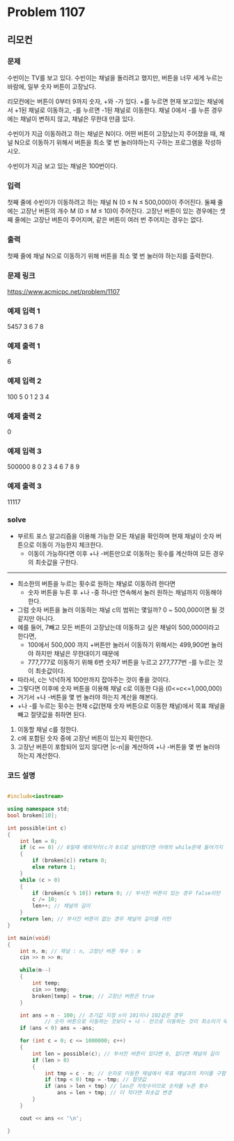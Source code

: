 # Problem 1107

## 리모컨

### 문제
수빈이는 TV를 보고 있다. 수빈이는 채널을 돌리려고 했지만, 버튼을 너무 세게 누르는 바람에, 일부 숫자 버튼이 고장났다.

리모컨에는 버튼이 0부터 9까지 숫자, +와 -가 있다. +를 누르면 현재 보고있는 채널에서 +1된 채널로 이동하고, -를 누르면 -1된 채널로 이동한다. 채널 0에서 -를 누른 경우에는 채널이 변하지 않고, 채널은 무한대 만큼 있다.

수빈이가 지금 이동하려고 하는 채널은 N이다. 어떤 버튼이 고장났는지 주어졌을 때, 채널 N으로 이동하기 위해서 버튼을 최소 몇 번 눌러야하는지 구하는 프로그램을 작성하시오.

수빈이가 지금 보고 있는 채널은 100번이다.

### 입력
첫째 줄에 수빈이가 이동하려고 하는 채널 N (0 ≤ N ≤ 500,000)이 주어진다.  둘째 줄에는 고장난 버튼의 개수 M (0 ≤ M ≤ 10)이 주어진다. 고장난 버튼이 있는 경우에는 셋째 줄에는 고장난 버튼이 주어지며, 같은 버튼이 여러 번 주어지는 경우는 없다.

### 출력
첫째 줄에 채널 N으로 이동하기 위해 버튼을 최소 몇 번 눌러야 하는지를 출력한다.

### 문제 링크
<https://www.acmicpc.net/problem/1107>

### 예제 입력 1
5457
3
6 7 8
### 예제 출력 1
6

### 예제 입력 2
100
5
0 1 2 3 4

### 예제 출력 2
0

### 예제 입력 3
500000
8
0 2 3 4 6 7 8 9

### 예제 출력 3
11117

### solve
- 부르트 포스 알고리즘을 이용해 가능한 모든 채널을 확인하며 현재 채널이 숫자 버튼으로 이동이 가능한지 체크한다.
	- 이동이 가능하다면 이후 +나 -버튼만으로 이동하는 횟수를 계산하여 모든 경우의 최솟값을 구한다.
---
- 최소한의 버튼을 누르는 횟수로 원하는 채널로 이동하려 한다면
	- 숫자 버튼을 누른 후 +나 -중 하나만 연속해서 눌러 원하는 채널까지 이동해야 한다.
- 그럼 숫자 버튼을 눌러 이동하는 채널 c의 범위는 몇일까? 0 ~ 500,000이면 될 것 같지만 아니다.
- 예를 들어, 7빼고 모든 버튼이 고장났는데 이동하고 싶은 채널이 500,000이라고 한다면,
	- 100에서 500,000 까지 +버튼만 눌러서 이동하기 위해서는 499,900번 눌러야 하지만 채널은 무한대이기 때문에
	- 777,777로 이동하기 위해 6번 숫자7 버튼을 누르고 277,777번 -를 누르는 것이 최솟값이다.
- 따라서, c는 넉넉하게 100만까지 잡아주는 것이 좋을 것이다.
- 그렇다면 이후에 숫자 버튼을 이용해 채널 c로 이동한 다음 (0<=c<=1,000,000)
- 거기서 +나 -버튼을 몇 번 눌러야 하는지 계산을 해본다.
- +나 -를 누르는 횟수는 현재 c값(현재 숫자 버튼으로 이동한 채널)에서 목표 채널을 빼고 절댓값을 취하면 된다.

1. 이동할 채널 c를 정한다.
2. c에 포함된 숫자 중에 고장난 버튼이 있는지 확인한다.
3. 고장난 버튼이 포함되어 있지 않다면 |c-n|을 계산하여 +나 -버튼을 몇 번 눌러야 하는지 계산한다.



### 코드 설명
```C++

#include<iostream>

using namespace std;
bool broken[10];

int possible(int c)
{
	int len = 0;
	if (c == 0) // 0일때 예외처리(c가 0으로 넘어왔다면 아래의 while문에 들어가지 않으므로 따로 처리)
	{
		if (broken[c]) return 0;
		else return 1;
	}
	while (c > 0)
	{
		if (broken[c % 10]) return 0; // 부서진 버튼이 있는 경우 false리턴
		c /= 10;
		len++; // 채널의 길이
	}
	return len; // 부서진 버튼이 없는 경우 채널의 길이를 리턴
}

int main(void)
{
	int n, m; // 채널 : n, 고장난 버튼 개수 : m
	cin >> n >> m;

	while(m--)
	{
		int temp;
		cin >> temp;
		broken[temp] = true; // 고장난 버튼은 true
	}

	int ans = n - 100; // 초기값 지정 n이 101이나 102같은 경우
			// 숫자 버튼으로 이동하는 것보다 + 나 - 만으로 이동하는 것이 최소이기 때문
	if (ans < 0) ans = -ans;

	for (int c = 0; c <= 1000000; c++)
	{
		int len = possible(c); // 부서진 버튼이 있다면 0, 없다면 채널의 길이
		if (len > 0)
		{
			int tmp = c - n; // 숫자로 이동한 채널에서 목표 채널과의 차이를 구함. 이것이 + or - 버튼으로 이동할 횟수
			if (tmp < 0) tmp = -tmp; // 절댓값
			if (ans > len + tmp) // len은 자릿수이므로 숫자를 누른 횟수
				ans = len + tmp; // 더 작다면 최솟값 변경
		}
	}

	cout << ans << '\n';

}

```
